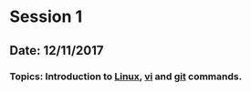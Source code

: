 # Session 1 #
## Date: 12/11/2017 ##
### Topics: Introduction to **[Linux](https://www.gnu.org/)**, **[vi](http://ex-vi.sourceforge.net/)** and **[git](https://git-scm.com/)** commands. ###
